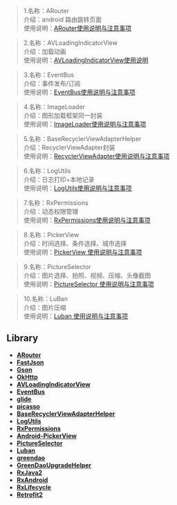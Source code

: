 > 1.名称：ARouter <br>
> 介绍：android 路由跳转页面 <br>
> 使用说明：[ARouter使用说明与注意事项](README_ARouter.md)<br>      

     
>2.名称：AVLoadingIndicatorView <br>
>介绍：加载动画 <br>
>使用说明：[AVLoadingIndicatorView使用说明](README_LoadingView.md)<br>   
     
     
>3.名称：EventBus <br>
>介绍：事件发布/订阅 <br>
>使用说明：[EventBus使用说明与注意事项](README_EventBus.md)

>4.名称：ImageLoader <br>
>介绍：图形加载框架同一封装 <br>
>使用说明：[ImageLoader使用说明与注意事项](README_ImageLoader.md)
   
>5.名称：BaseRecyclerViewAdapterHelper <br>
>介绍：RecyclerViewAdapter封装 <br>
>使用说明：[RecyclerViewAdapter使用说明与注意事项](README_BaseRecyclerViewAdapter.md)

>6.名称：LogUtils <br>
>介绍：日志打印+本地记录  <br>
>使用说明：[LogUtils使用说明与注意事项](README_LogUtils.md)

>7.名称：RxPermissions <br>
>介绍：动态权限管理  <br>
>使用说明：[RxPermissions使用说明与注意事项](README_RxPermissions.md)
  
>8.名称：PickerView <br>
>介绍：时间选择、条件选择、城市选择  <br>
>使用说明：[PickerView 使用说明与注意事项](README_PickerView.md)

>9.名称：PictureSelector <br>
>介绍：图片选择、拍照、视频、压缩、头像截图  <br>
>使用说明：[PictureSelector 使用说明与注意事项](README_PictureSelector.md)

>10.名称：LuBan <br>
>介绍：图片压缩 <br>
>使用说明：[Luban 使用说明与注意事项](README_LuBan.md)


## Library
+ <strong> [ARouter](https://github.com/alibaba/ARouter)<br>
+ <strong> [FastJson](https://github.com/alibaba/fastjson)<br>
+ <strong> [Gson](https://github.com/google/gson)<br>
+ <strong> [OkHttp](https://github.com/square/okhttp)<br>
+ <strong> [AVLoadingIndicatorView](https://github.com/81813780/AVLoadingIndicatorView)<br>
+ <strong> [EventBus](https://github.com/greenrobot/EventBus)<br>
+ <strong> [glide](https://github.com/bumptech/glide)<br>
+ <strong> [picasso](https://github.com/square/picasso)<br>
+ <strong> [BaseRecyclerViewAdapterHelper](https://github.com/CymChad/BaseRecyclerViewAdapterHelper)<br> 
+ <strong> [LogUtils](https://github.com/pengwei1024/LogUtils)<br>
+ <strong> [RxPermissions](https://github.com/tbruyelle/RxPermissions)<br>
+ <strong> [Android-PickerView](https://github.com/Bigkoo/Android-PickerView)<br>
+ <strong> [PictureSelector](https://github.com/LuckSiege/PictureSelector)<br>
+ <strong> [Luban](https://github.com/Curzibn/Luban)<br>
+ <strong> [greendao](https://github.com/greenrobot/greenDAO)<br>
+ <strong> [GreenDaoUpgradeHelper](https://github.com/yuweiguocn/GreenDaoUpgradeHelper)<br>
+ <strong> [RxJava2](https://github.com/ReactiveX/RxJava)<br>
+ <strong> [RxAndroid](https://github.com/amitshekhariitbhu/RxJava2-Android-Samples)<br>
+ <strong> [RxLifecycle](https://github.com/trello/RxLifecycle)<br>
+ <strong> [Retrofit2](https://square.github.io/retrofit/)<br>



